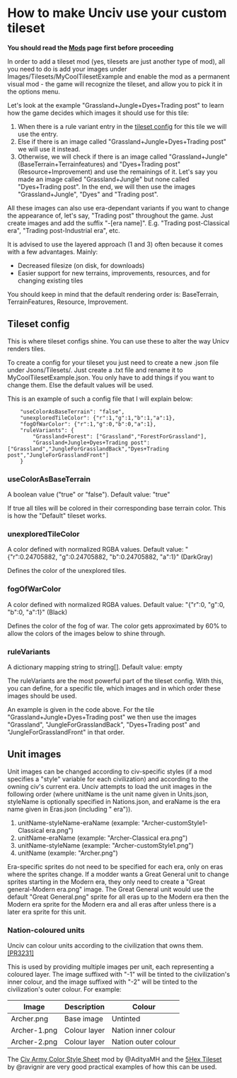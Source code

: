 # How to make Unciv use your custom tileset

**You should read the [Mods](Mods.md) page first before proceeding**

In order to add a tileset mod (yes, tilesets are just another type of mod), all you need to do is add your images under Images/Tilesets/MyCoolTilesetExample and enable the mod as a permanent visual mod - the game will recognize the tileset, and allow you to pick it in the options menu.

Let's look at the example "Grassland+Jungle+Dyes+Trading post" to learn how the game decides which images it should use for this tile:

1. When there is a rule variant entry in the [tileset config](#tileset-config) for this tile we will use the entry.
2. Else if there is an image called "Grassland+Jungle+Dyes+Trading post" we will use it instead.
3. Otherwise, we will check if there is an image called "Grassland+Jungle" (BaseTerrain+Terrainfeatures) and "Dyes+Trading post" (Resource+Improvement) and use the remainings of it. Let's say you made an image called "Grassland+Jungle" but none called "Dyes+Trading post". In the end, we will then use the images "Grassland+Jungle", "Dyes" and "Trading post".

All these images can also use era-dependant variants if you want to change the appearance of, let's say, "Trading post" throughout the game. Just create images and add the suffix "-[era name]".
E.g. "Trading post-Classical era", "Trading post-Industrial era", etc.

It is advised to use the layered approach (1 and 3) often because it comes with a few advantages. Mainly:

-   Decreased filesize (on disk, for downloads)
-   Easier support for new terrains, improvements, resources, and for changing existing tiles

You should keep in mind that the default rendering order is:
BaseTerrain, TerrainFeatures, Resource, Improvement.

## Tileset config

This is where tileset configs shine. You can use these to alter the way Unicv renders tiles.

To create a config for your tileset you just need to create a new .json file under Jsons/Tilesets/. Just create a .txt file and rename it to MyCoolTilesetExample.json. You only have to add things if you want to change them. Else the default values will be used.

This is an example of such a config file that I will explain below:

```
    "useColorAsBaseTerrain": "false",
    "unexploredTileColor": {"r":1,"g":1,"b":1,"a":1},
    "fogOfWarColor": {"r":1,"g":0,"b":0,"a":1},
    "ruleVariants": {
        "Grassland+Forest": ["Grassland","ForestForGrassland"],
        "Grassland+Jungle+Dyes+Trading post": ["Grassland","JungleForGrasslandBack","Dyes+Trading post","JungleForGrasslandFront"]
    }
```

### useColorAsBaseTerrain

A boolean value ("true" or "false"). Default value: "true"

If true all tiles will be colored in their corresponding base terrain color. This is how the "Default" tileset works.

### unexploredTileColor

A color defined with normalized RGBA values. Default value: "{"r":0.24705882, "g":0.24705882, "b":0.24705882, "a":1}" (DarkGray)

Defines the color of the unexplored tiles.

### fogOfWarColor

A color defined with normalized RGBA values. Default value: "{"r":0, "g":0, "b":0, "a":1}" (Black)

Defines the color of the fog of war. The color gets approximated by 60% to allow the colors of the images below to shine through.

### ruleVariants

A dictionary mapping string to string[]. Default value: empty

The ruleVariants are the most powerful part of the tileset config. With this, you can define, for a specific tile, which images and in which order these images should be used.

An example is given in the code above. For the tile "Grassland+Jungle+Dyes+Trading post" we then use the images "Grassland", "JungleForGrasslandBack", "Dyes+Trading post" and "JungleForGrasslandFront" in that order.

## Unit images

Unit images can be changed according to civ-specific styles (if a mod specifies a "style" variable for each civilization) and according to the owning civ's current era. Unciv attempts to load the unit images in the following order (where unitName is the unit name given in Units.json, styleName is optionally specified in Nations.json, and eraName is the era name given in Eras.json (including " era")).

1. unitName-styleName-eraName (example: "Archer-customStyle1-Classical era.png")
2. unitName-eraName (example: "Archer-Classical era.png")
3. unitName-styleName (example: "Archer-customStyle1.png")
4. unitName (example: "Archer.png")

Era-specific sprites do not need to be specified for each era, only on eras where the sprites change. If a modder wants a Great General unit to change sprites starting in the Modern era, they only need to create a "Great general-Modern era.png" image. The Great General unit would use the default "Great General.png" sprite for all eras up to the Modern era then the Modern era sprite for the Modern era and all eras after unless there is a later era sprite for this unit.

### Nation-coloured units

Unciv can colour units according to the civilization that owns them. [[PR3231]](https://github.com/yairm210/Unciv/pull/3231)

This is used by providing multiple images per unit, each representing a coloured layer. The image suffixed with "-1" will be tinted to the civilization's inner colour, and the image suffixed with "-2" will be tinted to the civilization's outer colour. For example:

| Image | Description | Colour |
| ----- | ----------- | ------ |
| Archer.png | Base image | Untinted |
| Archer-1.png | Colour layer | Nation inner colour |
| Archer-2.png | Colour layer | Nation outer colour |

The [Civ Army Color Style Sheet](https://github.com/AdityaMH/Civ-Army-Color-Style-Sheet/tree/main/Images/TileSets/FantasyHex/Units) mod by @AdityaMH and the [5Hex Tileset](https://github.com/ravignir/5Hex-Tileset/tree/master/Images/TileSets/5Hex/Units) by @ravignir are very good practical examples of how this can be used.
